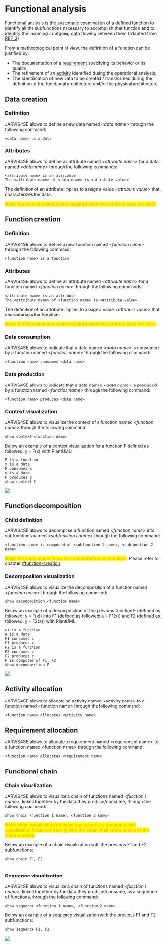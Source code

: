 # Functional analysis

Functional analysis is the systematic examination of a defined [function](../engineering-concepts/definitions.md) to identify all the subfunctions necessary to accomplish that function and to identify the incoming / outgoing [data](../engineering-concepts/definitions.md) flowing between them (adapted from [REF\_3](../engineering-concepts/references.md))

From a methodological point of view, the definition of a function can be justified by:

* The documentation of a [requirement](../engineering-concepts/definitions.md) specifying its behavior or its quality;
* The refinement of an [activity](../engineering-concepts/definitions.md) identified during the operational analysis;
* The identification of new data to be created / transformed during the definition of the functional architecture and/or the physical architecture.

## Data creation

### Definition

JARVIS4SE allows to define a new data named _\<data name>_ through the following command:

```
<data name> is a data
```

### Attributes

JARVIS4SE allows to define an attribute named _\<attribute name>_ for a data named _\<data name>_ through the following commands:

```
<attribute name> is an attribute
The <attribute name> of <data name> is <attribute value>
```

The definition of an attribute implies to assign a value _\<attribute value>_ that characterizes the data.

<mark style="color:orange;">Note: the first command is only required when the attribute does not exist.</mark>

## Function creation

### Definition

JARVIS4SE allows to define a new function named _\<function name>_ through the following command:

```
<function name> is a function
```

### Attributes

JARVIS4SE allows to define an attribute named _\<attribute name>_ for a function named _\<function name>_ through the following commands:

```
<attribute name> is an attribute
The <attribute name> of <function name> is <attribute value>
```

The definition of an attribute implies to assign a value _\<attribute value>_ that characterizes the function.

<mark style="color:orange;">Note: the first command is only required when the attribute does not exist.</mark>

### Data consumption

JARVIS4SE allows to indicate that a data named _\<data name>_ is consumed by a function named _\<function name>_ through the following command:

```
<function name> consumes <data name>
```

### Data production

JARVIS4SE allows to indicate that a data named _\<data name>_ is produced by a function named _\<function name>_ through the following command:

```
<function name> produces <data name>
```

### Context visualization

JARVIS4SE allows to visualize the context of a function named _\<function name>_ through the following command:

```
show context <function name>
```

Below an example of a context visualization for a function F defined as followed: y = F(x) with PlantUML:

```
F is a function
x is a data
F consumes x
y is a data
F produces y
show context F
```

![](<../../.gitbook/assets/image (1) (1).png>)

## Function decomposition

### Child definition

JARVIS4SE allows to decompose a function named _\<function name>_ into subfunctions named _\<subfunction i name>_ through the following command:

```
<function name> is composed of <subfunction 1 name>, <subfunction 2 name>
```

<mark style="color:orange;">Note: the subfunctions must be created before as functions</mark>. Please refer to chapter [#function-creation](functional-analysis.md#function-creation "mention")

### Decomposition visualization

JARVIS4SE allows to visualize the decomposition of a function named _\<function name>_ through the following command:

```
show decomposition <function name>
```

Below an example of a decomposition of the previous function F (defined as followed: y = F(x)) into F1 (defined as followed:  a = F1(x)) and F2 (defined as followed: y = F2(a)) with PlantUML:

```
F1 is a function
a is a data
F1 consumes x
F1 produces a
F2 is a function
F2 consumes a
F2 produces y
F is composed of F1, F2
show decomposition F
```

![](<../../.gitbook/assets/image (3).png>)

## Activity allocation

JARVIS4SE allows to allocate an activity named \<activity name> to a function named \<function name> through the following command:

```
<function name> allocates <activity name>
```

## Requirement allocation

JARVIS4SE allows to allocate a requirement named \<requirement name> to a function named \<function name> through the following command:

```
<function name> allocates <requirement name>
```

## Functional chain

### Chain visualization

JARVIS4SE allows to visualize a chain of functions named _\<function i name>,_ linked together by the data they produce/consume, through the following command:

```
show chain <function 1 name>, <function 2 name>
```

<mark style="color:orange;">Note: chain visualization could be equivalent to a decomposition visualization in case of dealing with the chain of all subfunctions of the same function.</mark>

Below an example of a chain visualization with the previous F1 and F2 subfunctions:

```
show chain F1, F2
```

<figure><img src="../../.gitbook/assets/image (2).png" alt=""><figcaption></figcaption></figure>

### Sequence visualization

JARVIS4SE allows to visualize a chain of functions named _\<function i name>,_ linked together by the data they produce/consume, as a sequence of functions, through the following command:

```
show sequence <function 1 name>, <function 2 name>
```

Below an example of a sequence visualization with the previous F1 and F2 subfunctions:

```
show sequence F1, F2
```

![](<../../.gitbook/assets/image (3) (1).png>)
